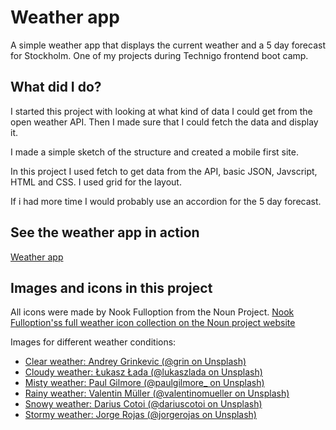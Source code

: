 # Weather app

A simple weather app that displays the current weather and a 5 day forecast for Stockholm. One of my projects during Technigo frontend boot camp.

## What did I do?

I started this project with looking at what kind of data I could get from the open weather API. Then I made sure that I could fetch the data and display it.

I made a simple sketch of the structure and created a mobile first site.

In this project I used fetch to get data from the API, basic JSON, Javscript, HTML and CSS. I used grid for the layout.

If i had more time I would probably use an accordion for the 5 day forecast.

## See the weather app in action

[Weather app](https://project6-weather-app-emmie.netlify.com/)

## Images and icons in this project

All icons were made by Nook Fulloption from the Noun Project.
[Nook Fulloption'ss full weather icon collection on the Noun project website](https://thenounproject.com/nookfulloption/collection/weather/)

Images for different weather conditions:

- [Clear weather: Andrey Grinkevic (@grin on Unsplash)](https://unsplash.com/@grin)
- [Cloudy weather: Łukasz Łada (@lukaszlada on Unsplash)](https://unsplash.com/@lukaszlada)
- [Misty weather: Paul Gilmore (@paulgilmore\_ on Unsplash)](https://unsplash.com/@paulgilmore_)
- [Rainy weather: Valentin Müller (@valentinomueller on Unsplash)](https://unsplash.com/@valentinomueller)
- [Snowy weather: Darius Cotoi (@dariuscotoi on Unsplash)](https://unsplash.com/@dariuscotoi)
- [Stormy weather: Jorge Rojas (@jorgerojas on Unsplash)](https://unsplash.com/@jorgerojas)
